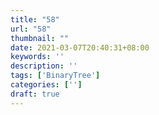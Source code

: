 ```yaml
---
title: "58"
url: "58"
thumbnail: ""
date: 2021-03-07T20:40:31+08:00
keywords: ''
description: ''
tags: ['BinaryTree']
categories: ['']
draft: true
---
```

